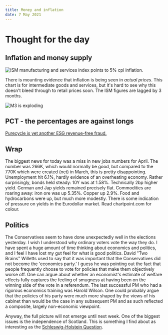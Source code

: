 ```yaml
---
title: Money and inflation
date: 7 May 2021
---
```


# Thought for the day

## Inflation and money supply

![ISM manufacturing and services index points to 5% cpi inflation.](https://cdn.substack.com/image/fetch/f_auto,q_auto:good,fl_progressive:steep/https%3A%2F%2Fbucketeer-e05bbc84-baa3-437e-9518-adb32be77984.s3.amazonaws.com%2Fpublic%2Fimages%2F00d2622b-9470-4abc-b250-ebec5dce3017_501x282.png)

There is mounting evidence that inflation is being seen in _actual prices_. This chart is for intermediate goods and services, but it's hard to see why this doesn't bleed through to retail prices soon. The ISM figures are lagged by 3 months.

![M3 is exploding]({attach}m3_money.png)
 
 ## PCT - the percentages are against longs
 
 [Purecycle is yet another ESG revenue-free fraud.](https://hindenburgresearch.com/purecycle/)
 
 ## Wrap
 
 The biggest news for today was a miss in new jobs numbers for April. The number was 266K, which would normally be good, but compared to the 770K which were created (net) in March, this is pretty disappointing. Unemployment hit 6.1%, hardly evidence of an overheating economy. 
Rather surprisingly, bonds held steady: 10Y was at 1.58%. Technically 2bp higher yield. German and Jap yields remained precisely flat.
Commodities are roaring away: iron ore was up 5.35%. Copper up 2.9%. Food and hydrocarbons were up, but much more modestly.
There is some indication of pressure on yields in the Eurodollar market. Read chartpoint.com for colour.

## Politics

The Conservatives seem to have done unexpectedly well in the elections yesterday.
I wish I understood why ordinary voters vote the way they do. 
I have spent a huge amount of time thinking about economics and politics, and I feel I have lost my gut feel for what is good politics.
David "Two Brains" Willetts used to say that it was important that the Conservatives did not become the 'economics party.' 
I guess he was pointing out the fact that people frequently choose to vote for policies that make them objectively worse off. 
One can argue about whether an economist's estimate of welfare effects fully captures the feeling of smugness at having been on the winning side of the vote in a referendum. 
The last successful PM who had a rigorous economics training was Harold Wilson. One could probably argue that the policies of his party were much more shaped by the views of his cabinet than would be the case in any subsequent PM and as such reflected a composite, largely non-economic viewpoint. 

Anyway, the full picture will not emerge until next week. One of the biggest issues is the independence of Scotland. This is something I find about as interesting as the [Schleswig-Holstein Question](https://en.wikipedia.org/wiki/Schleswig-Holstein_Question).



